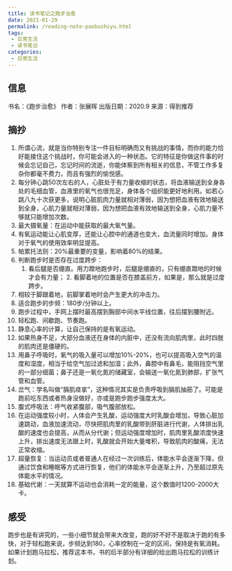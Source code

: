 ```yaml
---
title: 读书笔记之跑步治愈
date: 2021-01-29
permalink: /reading-note-paobuzhiyu.html
tags:
 - 日常生活
 - 读书笔记
categories:
 - 日常生活
---
```




## 信息

书名：《跑步治愈》 作者：张展晖 出版日期：2020.9 来源：得到推荐

## 摘抄

  1. 所谓心流，就是当你特别专注一件目标明确而又有挑战的事情，而你的能力恰好能接住这个挑战时，你可能会进入的一种状态。它的特征是你做这件事的时候会忘记自己，忘记时间的流逝，你能体察到所有相关的信息，不管工作多复杂你都毫不费力，而且有强烈的愉悦感。
  2. 每分钟心跳50次左右的人，心脏处于有力量收缩的状态，将血液输送到全身各处的毛细血管，血液里的氧气也很充足，身体各个组织能更好地利用。如若心跳八九十次获更多，说明心脏肌肉力量就相对薄弱，因为想把血液有效地输送到全身，心肌力量就相对薄弱，因为想把血液有效地输送到全身，心肌力量不够就只能增加次数。
  3. 最大摄氧量：在运动中能获取的最大氧气量。
  4. 有氧运动能让心肌变厚，还能让心腔中的通道也变大，血流量同时增加。身体对于氧气的使用效率明显提高。
  5. 帕累托法则：20%最重要的变量，影响着80%的结果。
  6. 判断跑步时是否存在过度跨步： 
        1. 看后腿是否绷直。用力蹬地跑步时，后腿是绷直的，只有绷直蹬地的时候才会有力量；
            2. 看脚着地的位置是否在膝盖前方，如果是，那么就是过度跨步。
  7. 相较于脚跟着地，前脚掌着地时会产生更大的冲击力。
  8. 适合跑步的步频：180步/分钟以上。
  9. 跑步过程中，手网上摆时最高摆到胸部中间水平线位置，往后摆到腰附近。
  10. 轻松跑、间歇跑、节奏跑。
  11. 静息心率的计算，让自己保持的是有氧运动。
  12. 如果热身不足，大部分血液还在身体的内脏中，还没有流向肌肉里，此时四肢的肌肉还是僵硬的。
  13. 用鼻子呼吸时，氧气的吸入量可以增加10%-20%，也可以提高吸入空气的温度和湿度，相当于给空气加过滤和加湿；此外，鼻腔中有鼻毛，能阻挡空气里的一部分细菌；鼻子还是一氧化氮的储藏室，会输送一氧化氮到肺部，扩张气管和血管。
  14. 岔气：学名叫做“膈肌痉挛”，这种情况其实是负责呼吸到膈肌抽筋了。可能是跑前吃东西或者热身没做好，亦或是跑步跑步强度太大。
  15. 腹式呼吸法：呼气收紧腹部，吸气腹部放松。
  16. 在运动强度较小时，人体会产生乳酸，运动强度大时乳酸会增加，导致心脏加速跳动，血液加速流动，尽快把肌肉里的乳酸带到肝脏进行代谢，人体排出乳酸的速度也会提高，从而从分代谢；但运动强度增加时，肌肉里乳酸浓度快速上升，排出速度无法跟上时，乳酸就会开始大量堆积，导致肌肉的酸痛，无法正常收缩。
  17. 超量恢复：当运动员或者普通人在经过一次训练后，体能水平会逐渐下降，但通过饮食和睡眠等方式进行恢复，他们的体能水平会逐渐上升，乃至超过原先体能水平的情况。
  18. 基础代谢：一天就算不运动也会消耗一定的能量，这个数值时1200-2000大卡。

## 感受

跑步也是有讲究的，一些小细节就会带来大改变，跑的好不好不是取决于跑的有多快，对于轻松跑来说，步频达到180，心率控制在一定的区间，保持是有氧消耗。如果计划跑马拉松，推荐这本书，书的后半部分有详细的给出跑马拉松的训练计划。

